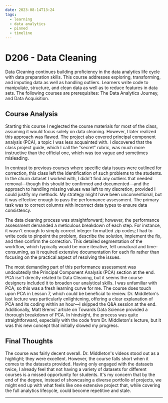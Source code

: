 ```yaml
---
date: 2023-08-14T13:24
tags:
  - learning
  - data analytics
  - pinned
  - timeline
---
```


# D206 - Data Cleaning

Data Cleaning continues building proficiency in the data analytics life cycle with data preparation skills. 
This course addresses exploring, transforming, and imputing data as well as handling outliers. Learners write code to manipulate, structure, and clean data as well as to reduce features in data sets. 
The following courses are prerequisites: The Data Analytics Journey, and Data Acquisition.

## Course Analysis
Starting this course I neglected the course materials for most of the class, assuming it would focus solely on data cleaning. However, I later realized this approach was flawed. The project also covered principal component analysis (PCA), a topic I was less acquainted with. I discovered that the class project guide, which I call the "secret" rubric, was much more instructive than the official one, which was too vague and sometimes misleading.

In contrast to previous courses where specific data issues were outlined for correction, this class left the identification of such problems to the students. In the churn dataset I worked with, I didn't find any outliers that needed removal—though this should be confirmed and documented—and the approach to handling missing values was left to my discretion, provided I could justify my methods. My strategy might have been unconventional, but it was effective enough to pass the performance assessment. The primary task was to correct columns with incorrect data types to ensure data consistency.

The data cleaning process was straightforward; however, the performance assessment demanded a meticulous breakdown of each step. For instance, it wasn't enough to simply correct integer-formatted zip codes; I had to write code to pinpoint the problem, describe the solution, implement the fix, and then confirm the correction. This detailed segmentation of the workflow, which typically would be more iterative, felt unnatural and time-consuming, as it required extensive documentation for each fix rather than focusing on the practical aspect of resolving the issues.

The most demanding part of this performance assessment was undoubtedly the Principal Component Analysis (PCA) section at the end. PCA isn't directly related to Data Cleaning, but it seems the course designers included it to broaden our analytical skills. I was unfamiliar with PCA, so this was a fresh learning curve for me. The course does touch upon PCA in Lesson 7, which could be beneficial to review. Dr. Middleton's last lecture was particularly enlightening, offering a clear explanation of PCA and its coding within an hour—I skipped the Q&A session at the end. Additionally, Matt Brems' article on Towards Data Science provided a thorough breakdown of PCA. In hindsight, the process was quite straightforward, especially with the code from Dr. Middleton's lecture, but it was this new concept that initially slowed my progress.

## Final Thoughts
The course was fairly decent overall. Dr. Middleton's videos stood out as a highlight; they were excellent. However, the course falls short when it comes to the datasets provided. Having only engaged with the datasets twice, I already feel that not having a variety of datasets for different courses is a missed opportunity for students. It's my concern that by the end of the degree, instead of showcasing a diverse portfolio of projects, we might end up with what feels like one extensive project that, while covering the full analytics lifecycle, could become repetitive and stale.


<hr />

